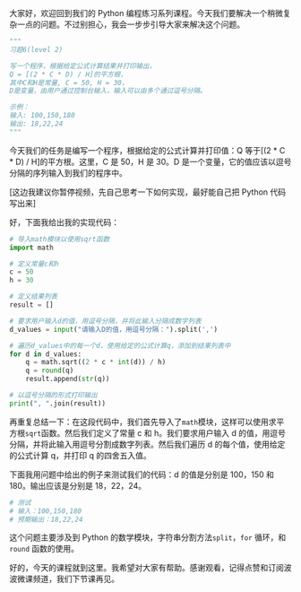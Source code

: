 大家好，欢迎回到我们的 Python 编程练习系列课程。今天我们要解决一个稍微复杂一点的问题。不过别担心，我会一步步引导大家来解决这个问题。

```py
"""
习题6(level 2)

写一个程序，根据给定公式计算结果并打印输出，
Q = [(2 * C * D) / H]的平方根，
其中C和H是常量, C = 50, H = 30，
D是变量，由用户通过控制台输入，输入可以由多个通过逗号分隔。

示例：
输入: 100,150,180
输出: 18,22,24
"""
```

今天我们的任务是编写一个程序，根据给定的公式计算并打印值：Q 等于[(2 * C * D) / H]的平方根。这里，C 是 50，H 是 30。D 是一个变量，它的值应该以逗号分隔的序列输入到我们的程序中。

[这边我建议你暂停视频，先自己思考一下如何实现，最好能自己把 Python 代码写出来]

好，下面我给出我的实现代码：

```python
# 导入math模块以使用sqrt函数
import math

# 定义常量c和h
c = 50
h = 30

# 定义结果列表
result = []

# 要求用户输入d的值，用逗号分隔，并将此输入分隔成数字列表
d_values = input("请输入D的值，用逗号分隔：").split(',')

# 遍历d_values中的每一个d，使用给定的公式计算q，添加到结果列表中
for d in d_values:
    q = math.sqrt((2 * c * int(d)) / h)
    q = round(q)
    result.append(str(q))

# 以逗号分隔的形式打印输出
print(", ".join(result))
```

再重复总结一下：在这段代码中，我们首先导入了`math`模块，这样可以使用求平方根`sqrt`函数。然后我们定义了常量 c 和 h。我们要求用户输入 d 的值，用逗号分隔，并将此输入用逗号分割成数字列表。然后我们遍历 d 的每个值，使用给定的公式计算 q，并打印 q 的四舍五入值。

下面我用问题中给出的例子来测试我们的代码：d 的值是分别是 100，150 和 180。输出应该是分别是 18，22，24。

```python
# 测试
# 输入：100,150,180
# 预期输出：18,22,24
```

这个问题主要涉及到 Python 的数学模块，字符串分割方法`split`，`for` 循环，和 `round` 函数的使用。

好的，今天的课程就到这里。我希望对大家有帮助。感谢观看，记得点赞和订阅波波微课频道，我们下节课再见。
